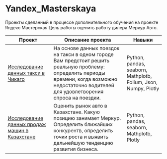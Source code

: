 # Yandex_Masterskaya
Проекты сделанный в процессе дополнительного обучения на проекте Яндекс Мастерская Цель работы оценить работу дилера Меркур Авто. 

| Проект  | Описание проекта | Навыки | 
| ------------- | ------------- | ------------- |
| [Исследование данных такси в Чикаго](https://github.com/enkirov/Yandex_Masterskaya/blob/main/%D0%90%D0%BD%D0%B0%D0%BB%D0%B8%D0%B7%20%D1%80%D1%8B%D0%BD%D0%BA%D0%B0%20%D1%82%D0%B0%D0%BA%D1%81%D0%B8%20%D0%B2%20%D0%A7%D0%B8%D0%BA%D0%B0%D0%B3%D0%BE.ipynb_) |  На основе данных поездок на такси в одном городе Вам предстоит решить реальную проблему: определить периоды времени, когда возможно недостаточно водителей для удовлетворения спроса на поездки. | Python, pandas, seaborn, Mathplotb, Folium, Json, Numpy, Plotly |
| [Исследование данных продаж машин в Казахстане](https://github.com/enkirov/Yandex_Masterskaya/blob/main/%D0%98%D1%81%D1%81%D0%BB%D0%B5%D0%B4%D0%BE%D0%B2%D0%B0%D0%BD%D0%B8%D0%B5%20%D0%BF%D1%80%D0%BE%D0%B4%D0%B0%D0%B6%20%D0%B0%D0%B2%D1%82%D0%BE%20%D0%B2%20%D0%9A%D0%B0%D0%B7%D0%B0%D1%85%D1%81%D1%82%D0%B0%D0%BD%D0%B5.ipynb) |  Оценить рынок авто в Казахстане. Какую позицию занимает Меркур. Определить ближайших конкурентв, определить точки роста и выявить дальнейшую тенденцию развития бизнеса. | Python, pandas, seaborn, Mathplotb, Plotly |
